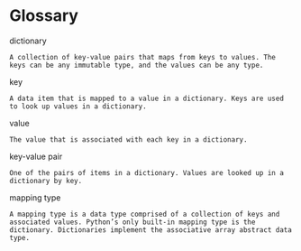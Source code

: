 # Glossary

dictionary

    A collection of key-value pairs that maps from keys to values. The keys can be any immutable type, and the values can be any type.
key

    A data item that is mapped to a value in a dictionary. Keys are used to look up values in a dictionary.
value

    The value that is associated with each key in a dictionary.
key-value pair

    One of the pairs of items in a dictionary. Values are looked up in a dictionary by key.
mapping type

    A mapping type is a data type comprised of a collection of keys and associated values. Python’s only built-in mapping type is the dictionary. Dictionaries implement the associative array abstract data type.
